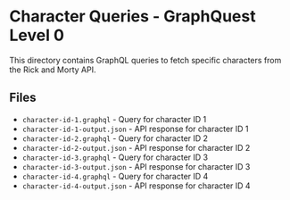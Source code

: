 # Character Queries - GraphQuest Level 0

This directory contains GraphQL queries to fetch specific characters from the Rick and Morty API.

## Files

- `character-id-1.graphql` - Query for character ID 1
- `character-id-1-output.json` - API response for character ID 1
- `character-id-2.graphql` - Query for character ID 2
- `character-id-2-output.json` - API response for character ID 2
- `character-id-3.graphql` - Query for character ID 3
- `character-id-3-output.json` - API response for character ID 3
- `character-id-4.graphql` - Query for character ID 4
- `character-id-4-output.json` - API response for character ID 4
